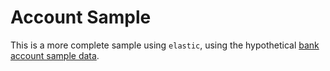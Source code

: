 # Account Sample

This is a more complete sample using `elastic`, using the hypothetical [bank account sample data](https://www.elastic.co/guide/en/elasticsearch/reference/current/_exploring_your_data.html).
